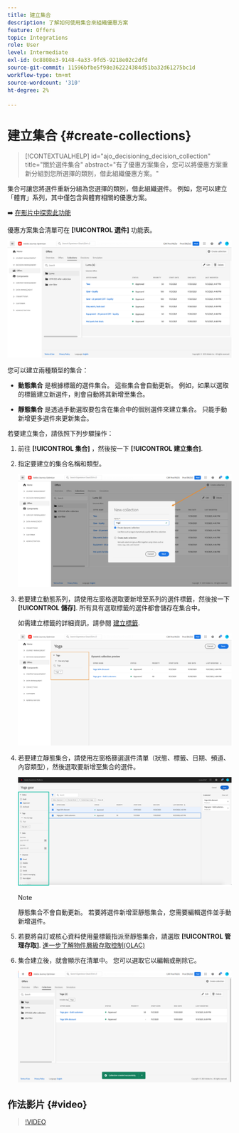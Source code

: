```yaml
---
title: 建立集合
description: 了解如何使用集合來組織優惠方案
feature: Offers
topic: Integrations
role: User
level: Intermediate
exl-id: 0c8808e3-9148-4a33-9fd5-9218e02c2dfd
source-git-commit: 11596bfbe5f98e362224384d51ba32d61275bc1d
workflow-type: tm+mt
source-wordcount: '310'
ht-degree: 2%

---
```


# 建立集合 {#create-collections}

>[!CONTEXTUALHELP]
>id="ajo_decisioning_decision_collection"
>title="關於選件集合"
>abstract="有了優惠方案集合，您可以將優惠方案重新分組到您所選擇的類別，借此組織優惠方案。"

集合可讓您將選件重新分組為您選擇的類別，借此組織選件。 例如，您可以建立「體育」系列，其中僅包含與體育相關的優惠方案。

➡️ [在影片中探索此功能](#video)

優惠方案集合清單可在 **[!UICONTROL 選件]** 功能表。

![](../assets/collections_list.png)

您可以建立兩種類型的集合：

* **動態集合** 是根據標籤的選件集合。 這些集合會自動更新。 例如，如果以選取的標籤建立新選件，則會自動將其新增至集合。

* **靜態集合** 是透過手動選取要包含在集合中的個別選件來建立集合。 只能手動新增更多選件來更新集合。

若要建立集合，請依照下列步驟操作：

1. 前往 **[!UICONTROL 集合]** ，然後按一下 **[!UICONTROL 建立集合]**.

1. 指定要建立的集合名稱和類型。

   ![](../assets/collection_create.png)

1. 若要建立動態系列，請使用左窗格選取要新增至系列的選件標籤，然後按一下 **[!UICONTROL 儲存]**. 所有具有選取標籤的選件都會儲存在集合中。

   如需建立標籤的詳細資訊，請參閱 [建立標籤](../offer-library/creating-tags.md).

   ![](../assets/dynamic_collection.png)

1. 若要建立靜態集合，請使用左窗格篩選選件清單（狀態、標籤、日期、頻道、內容類型），然後選取要新增至集合的選件。

   ![](../assets/static_collection.png)

   >[!NOTE]
   >
   >靜態集合不會自動更新。 若要將選件新增至靜態集合，您需要編輯選件並手動新增選件。

1. 若要將自訂或核心資料使用量標籤指派至靜態集合，請選取 **[!UICONTROL 管理存取]**. [進一步了解物件層級存取控制(OLAC)](../../administration/object-based-access.md)

1. 集合建立後，就會顯示在清單中。 您可以選取它以編輯或刪除它。

   ![](../assets/collection_created.png)

## 作法影片 {#video}

>[!VIDEO](https://video.tv.adobe.com/v/329376?quality=12)


